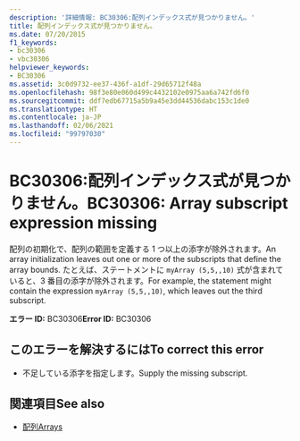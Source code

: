 ```yaml
---
description: '詳細情報: BC30306:配列インデックス式が見つかりません。'
title: 配列インデックス式が見つかりません。
ms.date: 07/20/2015
f1_keywords:
- bc30306
- vbc30306
helpviewer_keywords:
- BC30306
ms.assetid: 3c0d9732-ee37-436f-a1df-29d65712f48a
ms.openlocfilehash: 98f3e80e060d499c4432102e0975aa6a742fd6f0
ms.sourcegitcommit: ddf7edb67715a5b9a45e3dd44536dabc153c1de0
ms.translationtype: HT
ms.contentlocale: ja-JP
ms.lasthandoff: 02/06/2021
ms.locfileid: "99797030"
---
```

# <a name="bc30306-array-subscript-expression-missing"></a><span data-ttu-id="84ff7-103">BC30306:配列インデックス式が見つかりません。</span><span class="sxs-lookup"><span data-stu-id="84ff7-103">BC30306: Array subscript expression missing</span></span>

<span data-ttu-id="84ff7-104">配列の初期化で、配列の範囲を定義する 1 つ以上の添字が除外されます。</span><span class="sxs-lookup"><span data-stu-id="84ff7-104">An array initialization leaves out one or more of the subscripts that define the array bounds.</span></span> <span data-ttu-id="84ff7-105">たとえば、ステートメントに `myArray (5,5,,10)` 式が含まれていると、3 番目の添字が除外されます。</span><span class="sxs-lookup"><span data-stu-id="84ff7-105">For example, the statement might contain the expression `myArray (5,5,,10)`, which leaves out the third subscript.</span></span>

 <span data-ttu-id="84ff7-106">**エラー ID:** BC30306</span><span class="sxs-lookup"><span data-stu-id="84ff7-106">**Error ID:** BC30306</span></span>

## <a name="to-correct-this-error"></a><span data-ttu-id="84ff7-107">このエラーを解決するには</span><span class="sxs-lookup"><span data-stu-id="84ff7-107">To correct this error</span></span>

- <span data-ttu-id="84ff7-108">不足している添字を指定します。</span><span class="sxs-lookup"><span data-stu-id="84ff7-108">Supply the missing subscript.</span></span>

## <a name="see-also"></a><span data-ttu-id="84ff7-109">関連項目</span><span class="sxs-lookup"><span data-stu-id="84ff7-109">See also</span></span>

- [<span data-ttu-id="84ff7-110">配列</span><span class="sxs-lookup"><span data-stu-id="84ff7-110">Arrays</span></span>](../../programming-guide/language-features/arrays/index.md)
